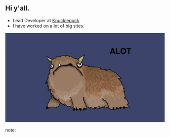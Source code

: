 ##  Hi y&#39;all.

* Lead Developer at [Knucklepuck](https://www.knucklepuckmedia.com "Knucklepuck Homepage")
* I have worked on a lot of big sites.

![](resources/images/alot.jpg)

note:

